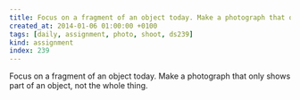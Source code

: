 ```yaml
---
title: Focus on a fragment of an object today. Make a photograph that only shows part of an object, not the whole thing.
created_at: 2014-01-06 01:00:00 +0100
tags: [daily, assignment, photo, shoot, ds239]
kind: assignment
index: 239
---
```


Focus on a fragment of an object today. Make a photograph that only shows part of an object, not the whole thing.
